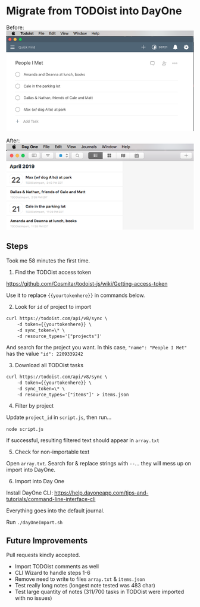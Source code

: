 # Migrate from TODOist into DayOne

Before:
![screenshot of TODOist app with entries to be imported](img/todoistBefore.png)

After:
![screenshot of DayOne app with entries after import from TODOist app](img/dayOneAfter.png)

## Steps
Took me 58 minutes the first time.

1. Find the TODOist access token

https://github.com/Cosmitar/todoist-js/wiki/Getting-access-token

Use it to replace `{{yourtokenhere}}` in commands below.

2. Look for `id` of project to import

```
curl https://todoist.com/api/v8/sync \
    -d token={{yourtokenhere}} \
    -d sync_token=\* \
    -d resource_types='["projects"]'
```

And search for the project you want. In this case, `"name": "People I Met"` has the value `"id": 2209339242`

3. Download all TODOist tasks
```
curl https://todoist.com/api/v8/sync \
    -d token={{yourtokenhere}} \
    -d sync_token=\* \
    -d resource_types='["items"]' > items.json
```

4. Filter by project

Update `project_id` in `script.js`, then run...

`node script.js`

If successful, resulting filtered text should appear in `array.txt`

5. Check for non-importable text

Open `array.txt`. Search for & replace strings with `--`... they will mess up on import into DayOne.

6. Import into Day One

Install DayOne CLI:
https://help.dayoneapp.com/tips-and-tutorials/command-line-interface-cli

Everything goes into the default journal.

Run `./dayOneImport.sh`

## Future Improvements
Pull requests kindly accepted.
* Import TODOist comments as well
* CLI Wizard to handle steps 1-6
* Remove need to write to files `array.txt` & `items.json`
* Test really long notes (longest note tested was 483 char)
* Test large quantity of notes (311/700 tasks in TODOist were imported with no issues)
